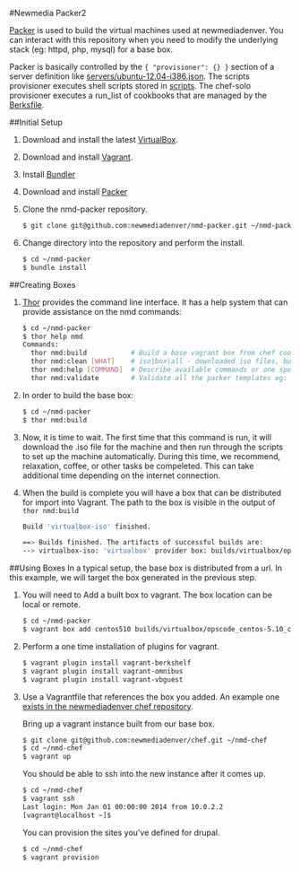 #Newmedia Packer2

[Packer](http://www.packer.io/intro) is used to build the virtual machines used at newmediadenver. You can interact with this repository when you need to modify the underlying stack (eg: httpd, php, mysql) for a base box.

Packer is basically controlled by the ```{ "provisioner": {} }``` section of a server definition like [servers/ubuntu-12.04-i386.json](servers/ubuntu-12.04-i386.json). The scripts provisioner executes shell scripts stored in [scripts](scripts). The chef-solo provisioner executes a run_list of cookbooks that are managed by the [Berksfile](Berksfile).

##Initial Setup
1. Download and install the latest [VirtualBox](https://www.virtualbox.org/wiki/Downloads).

1. Download and install [Vagrant](http://www.vagrantup.com/downloads.html).

1. Install [Bundler](http://bundler.io/) 

1. Download and install [Packer](http://www.packer.io/intro/getting-started/setup.html)

1. Clone the nmd-packer repository.

   ```bash
   $ git clone git@github.com:newmediadenver/nmd-packer.git ~/nmd-packer
   ```
   
1. Change directory into the repository and perform the install.

   ```bash
   $ cd ~/nmd-packer
   $ bundle install
   ```

##Creating Boxes
1. [Thor](https://github.com/erikhuda/thor/wiki) provides the command line interface. It has a help system that can provide assistance on the nmd commands:

   ```bash
   $ cd ~/nmd-packer
   $ thor help nmd
   Commands:
     thor nmd:build           # Build a base vagrant box from chef cookbooks.
     thor nmd:clean [WHAT]    # iso|box|all - downloaded iso files, built virtual boxes, everything
     thor nmd:help [COMMAND]  # Describe available commands or one specific command
     thor nmd:validate        # Validate all the packer templates eg: centos-5.10-x86_64.json
   ```

1. In order to build the base box:

    ```bash
    $ cd ~/nmd-packer
    $ thor nmd:build
    ```

1. Now, it is time to wait. The first time that this command is run, it will download the .iso file for the machine and then run through the scripts to set up the machine automatically. During this time, we recommend, relaxation, coffee, or other tasks be compeleted. This can take additional time depending on the internet connection.

1. When the build is complete you will have a box that can be distributed for import into Vagrant. The path to the box is visible in the output of ```thor nmd:build```
    ```bash
    Build 'virtualbox-iso' finished.

    ==> Builds finished. The artifacts of successful builds are:
    --> virtualbox-iso: 'virtualbox' provider box: builds/virtualbox/opscode_centos-5.10_chef-latest.box
    ```

##Using Boxes
In a typical setup, the base box is distributed from a url. In this example, we will target the box generated in the previous step.

1. You will need to Add a built box to vagrant. The box location can be local or remote.
    ```bash
    $ cd ~/nmd-packer
    $ vagrant box add centos510 builds/virtualbox/opscode_centos-5.10_chef-latest.box
    ```

1. Perform a one time installation of plugins for vagrant.

   ```bash
   $ vagrant plugin install vagrant-berkshelf
   $ vagrant plugin install vagrant-omnibus
   $ vagrant plugin install vagrant-vbguest
   ```

1. Use a Vagrantfile that references the box you added. An example one [exists in the newmediadenver chef repository](https://github.com/newmediadenver/chef/blob/master/Vagrantfile).

   Bring up a vagrant instance built from our base box.
   ```bash
   $ git clone git@github.com:newmediadenver/chef.git ~/nmd-chef
   $ cd ~/nmd-chef
   $ vagrant up
   ```
   You should be able to ssh into the new instance after it comes up.
   ```bash
   $ cd ~/nmd-chef
   $ vagrant ssh
   Last login: Mon Jan 01 00:00:00 2014 from 10.0.2.2
   [vagrant@localhost ~]$
   ```
   You can provision the sites you've defined for drupal.
   ```bash
   $ cd ~/nmd-chef
   $ vagrant provision
   ```
